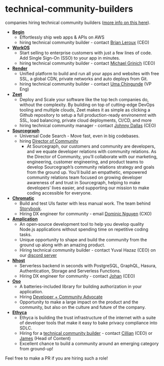 # technical-community-builders

companies hiring technical community builders ([more info on this here](https://www.swyx.io/community-builder/)).

- **[Begin](https://begin.com)**
  - Effortlessly ship web apps & APIs on AWS
  - hiring technical community builder - contact [Brian Leroux](https://twitter.com/brianleroux/) (CEO) 
- **[WorkOS](https://workos.com)**
  - Start selling to enterprise customers with just a few lines of code. Add Single Sign-On (SSO) to your app in minutes.
  - hiring technical community builder - contact [Michael Grinich](https://twitter.com/grinich) (CEO)
- **[Render](https://render.com)**
  - Unified platform to build and run all your apps and websites with free SSL, a global CDN, private networks and auto deploys from Git.
  - hiring technical community builder - contact [Uma Chingunde](https://twitter.com/umanagineer?lang=en) (VP Eng)
- **[Zeet](https://zeet.co)**
  - Deploy and Scale your software like the top tech companies do, without the complexity. By building on top of cutting-edge DevOps tooling and multiple clouds, Zeet makes it as simple as clicking a Github repository to setup a full production-ready environemnt with SSL, load balancing, private cloud deployments, CI/CD, and more
  - hiring technical community manager - contact [Johnny Dallas](https://twitter.com/_johnnydallas_?lang=en) (CEO)
- **[Sourcegraph](https://sourcegraph.com)** 
  - Universal Code Search - Move fast, even in big codebases.
  - hiring [Director of Community](https://jobs.lever.co/sourcegraph/480e8d71-03af-4659-ac90-b8e32ad4ef34)
    - At Sourcegraph, our customers and community are developers, and we equate developer relations with community relations. As the Director of Community, you’ll collaborate with our marketing, engineering, customer engineering, and product teams to develop Sourcegraph’s community relations strategy and goals from the ground up. You’ll build an empathetic, empowered community relations team focused on growing developer awareness of and trust in Sourcegraph, helping to make developers’ lives easier, and supporting our mission to make coding accessible for everyone.
- **[Chromatic](https://www.chromatic.com/)**
  - Build and test UIs faster with less manual work. The team behind [Storybook](http://storybook.js.org/).
  - Hiring DX engineer for community - email [Dominic Nguyen](mailto:dom+community@chromatic.com) (CXO)
- **[Amplication](https://amplication.com/)**
  - An open‑source development tool to help you develop quality Node.js applications without spending time on repetitive coding tasks.
  - Unique opportunity to shape and build the community from the ground up along with an amazing product. 
  - Hiring technical community builder - contact Yuval Hazaz (CEO) on our [discord server](https://discord.gg/b8MrjU6) 
- **[Nhost](https://nhost.io)**
  - Serverless backend in seconds with PostgreSQL, GraphQL, Hasura, Authentication, Storage and Serverless Functions.
  - Hiring DX engineer for community - contact [Johan](https://twitter.com/elitasson) (CEO)
- **[Oso](https://www.osohq.com/)** 
  - A batteries-included library for building authorization in your application.
  - Hiring [Developer + Community Advocate](https://www.osohq.com/jobs/dev-advocate)
  - Opportunity to make a large impact on the product and the community, but also on the culture and future of the company.
- **[Ethyca](https://ethyca.com)**
  - Ethyca is building the trust infrastructure of the internet with a suite of developer tools that make it easy to bake privacy compliance into SDLC.
  - Hiring for a [technical community builder](https://ethyca.com/jobs/?gh_jid=4646361003) - contact [Cillian](https://twitter.com/cillian) (CEO) or [James](https://twitter.com/ShellB0T) (Head of Content)
  - Excellent chance to build a community around an emerging category from ground-up!

Feel free to make a PR if you are hiring such a role!
